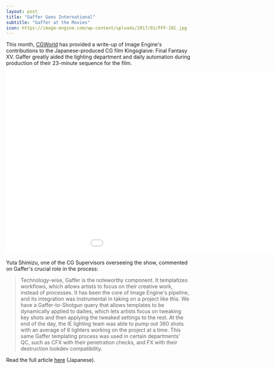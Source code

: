 ```yaml
---
layout: post
title: "Gaffer Goes International"
subtitle: "Gaffer at the Movies"
icon: https://image-engine.com/wp-content/uploads/2017/01/FFF-26C.jpg
---
```


This month, [CGWorld](https://cgworld.jp) has provided a write-up of Image Engine's contributions to the Japanese-produced CG film Kingsglaive: Final Fantasy XV. Gaffer greatly aided the lighting department and daily automation during production of their 23-minute sequence for the film.

<!--more-->

<div class="embed-responsive embed-responsive-16by9 mtb-30">
    <iframe class="embed-responsive-item" src="//player.vimeo.com/video/201722997" width="1150" height="500" frameborder="0" scrolling="no" webkitallowfullscreen mozallowfullscreen allowfullscreen></iframe>
</div>

Yuta Shimizu, one of the CG Supervisors overseeing the show, commented on Gaffer's crucial role in the process:

> Technology-wise, Gaffer is the noteworthy component. It templatizes workflows, which allows artists to focus on their creative work, instead of processes. It has been the core of Image Engine's pipeline, and its integration was instrumental in taking on a project like this. We have a Gaffer-to-Shotgun query that allows templates to be dynamically applied to dailies, which lets artists focus on tweaking key shots and then applying the tweaked settings to the rest. At the end of the day, the IE lighting team was able to pump out 360 shots with an average of 6 lighters working on the project at a time. This same Gaffer templating process was used in certain departments' QC, such as CFX with their penetration checks, and FX with their destruction lookdev compatibility.

Read the full article [here](https://cgworld.jp/interview/201806-kgffxv-04imgeng.html) (Japanese).
